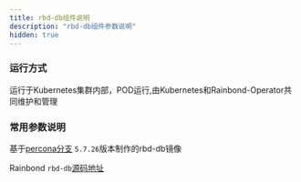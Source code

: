 ```yaml
---
title: rbd-db组件说明
description: "rbd-db组件参数说明"
hidden: true
---
```


 
### 运行方式
 
运行于Kubernetes集群内部，POD运行,由Kubernetes和Rainbond-Operator共同维护和管理


### 常用参数说明

基于[percona分支](https://hub.docker.com/_/percona) `5.7.26`版本制作的rbd-db镜像

Rainbond `rbd-db`[源码地址](https://github.com/goodrain/rbd-db)